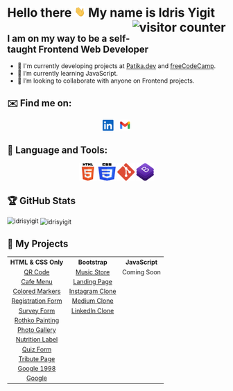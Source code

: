 # Hello there <img src="assets/hello gif.webp" width="25" height="25"> My name is Idris Yigit <img src="https://visitor-badge.laobi.icu/badge?page_id=idrisyigit.idrisyigit" alt="visitor counter" align="right">

## I am on my way to be a self-taught Frontend Web Developer
- 🔭 I'm currently developing projects at <a href=https://www.patika.dev/tr>Patika.dev</a> and <a href=https://www.freecodecamp.org/learn>freeCodeCamp</a>.
- 🌱 I’m currently learning JavaScript.
- 💞️ I’m looking to collaborate with anyone on Frontend projects.

## ✉️ Find me on:
<p align="center">
    <a style="margin-right:10px" href="https://www.linkedin.com/in/yigitmustu/" target="_blank"><img src="./assets/linkedin.png" width=25 height=25></a>
    <a href="mailto:idrisyigitm@gmail.com" target="_blank"><img src="./assets/gmail.png" width=25 height=25></a>
</p>

## 🧰 Language and Tools:
<p align="center">
    <a href="https://html.com/" target="_blank"><img src="./assets/HTML5.svg" width=40 height=40></a>
    <a href="https://en.wikipedia.org/wiki/CSS" target="_blank"><img src="./assets/CSS3.svg" width=40 height=40></a>
    <a href="https://git-scm.com/" target="_blank"><img src="./assets/git.svg" width=40 height=40></a>
    <a href="https://getbootstrap.com/" target="_blank"><img src="./assets/bootstrap.logo.png" width=40 height=40></a>
</p>

## :trophy: GitHub Stats
<p><img align="left" src="https://github-readme-stats.vercel.app/api/top-langs?username=idrisyigit&show_icons=true&locale=en&layout=compact&theme=vision-friendly-dark" alt="idrisyigit" /></p>
<p>&nbsp;<img align="center" src="https://github-readme-stats.vercel.app/api?username=idrisyigit&show_icons=true&locale=en&theme=vision-friendly-dark" alt="idrisyigit" width="48%"/></p>


## 🚀 My Projects
<div align='center'>
<table>
  <tr > 
      <th>HTML & CSS Only</th>
      <th>Bootstrap</th>   
      <th>JavaScript</th>     
  </tr>

  <tr style="text-align:center;">
    <td><a href="https://github.com/idrisyigit/QR-Code" target="_blank">QR Code</a></td>
    <td><a href="https://github.com/idrisyigit/Music-Store" target="_blank">Music Store</a></td>
    <td>Coming Soon</td>
  </tr>
  <tr style="text-align:center;">
    <td><a href="https://github.com/idrisyigit/Cafe-Menu" target="_blank">Cafe Menu</a></td>
    <td><a href="https://github.com/idrisyigit/Bootstrap-Task" target="_blank">Landing Page</a></td>
  </tr>
  <tr style="text-align:center;">
    <td><a href="https://github.com/idrisyigit/Colored-Markers" target="_blank">Colored Markers</a></td>
    <td><a href="https://github.com/idrisyigit/Instagram-Clone" target="_blank">Instagram Clone</a></td>
  </tr>
  <tr style="text-align:center;">
    <td><a href="https://github.com/idrisyigit/Registration-Form" target="_blank">Registration Form</a></td>
    <td><a href="https://github.com/idrisyigit/Medium-Clone" target="_blank">Medium Clone</a></td>
  </tr>
  <tr style="text-align:center;">
    <td><a href="https://github.com/idrisyigit/Survey-Form" target="_blank">Survey Form</a></td>
    <td><a href="https://github.com/idrisyigit/LinkedIn-Clone" target="_blank">LinkedIn Clone</a></td>
  </tr>
  <tr style="text-align:center;">
    <td><a href="https://github.com/idrisyigit/Rothko-Painting" target="_blank">Rothko Painting</a></td>
  </tr>
  <tr style="text-align:center;">
    <td><a href="https://github.com/idrisyigit/Photo-Gallery" target="_blank">Photo Gallery</a></td>
  </tr>
  <tr style="text-align:center;">
    <td><a href="https://github.com/idrisyigit/Nutrition-Label" target="_blank">Nutrition Label</a></td>
  </tr>
  <tr style="text-align:center;">
    <td><a href="https://github.com/idrisyigit/Quiz" target="_blank">Quiz Form</a></td>
  </tr>
  <tr style="text-align:center;">
    <td><a href="https://github.com/idrisyigit/Tribute-Page" target="_blank">Tribute Page</a></td>
  </tr>
  <tr style="text-align:center;">
    <td><a href="https://github.com/idrisyigit/Google1998-Clone" target="_blank">Google 1998</a></td>
  </tr>
  <tr style="text-align:center;">
    <td><a href="https://github.com/idrisyigit/Google-Clone" target="_blank">Google</a></td>
  </tr>
 </table>
</div>






<!---
idrisyigit/idrisyigit is a ✨ special ✨ repository because its `README.md` (this file) appears on your GitHub profile.
You can click the Preview link to take a look at your changes.
--->
